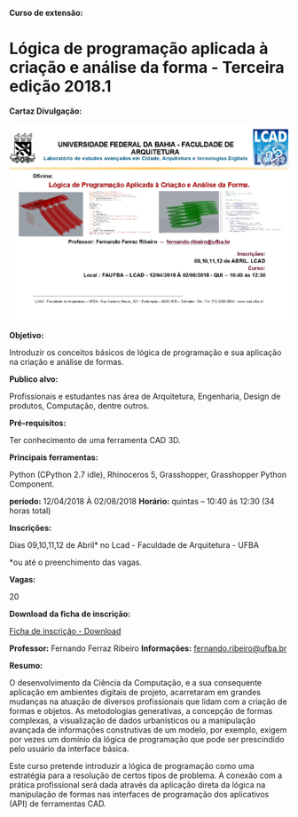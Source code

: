 

**Curso de extensão:**

**Lógica de programação aplicada à criação e análise da forma - Terceira edição 2018.1**
============================================================================================
**Cartaz Divulgação:**

![cartaz](Cartaz_LPACAF_2018-1.jpg)



**Objetivo:**

Introduzir os conceitos básicos de lógica de programação e sua aplicação na criação e análise de formas.

**Publico alvo:**

Profissionais e estudantes nas área de Arquitetura, Engenharia, Design de produtos, Computação, dentre outros.

**Pré-requisitos:**

Ter conhecimento de uma ferramenta CAD 3D.

**Principais ferramentas:**

Python (CPython 2.7 idle), Rhinoceros 5, Grasshopper, Grasshopper Python Component.

**período:**
12/04/2018 À 02/08/2018
**Horário:**
quintas  – 10:40 ás 12:30 (34 horas total)

**Inscrições:**

Dias 09,10,11,12 de Abril* no Lcad - Faculdade de Arquitetura - UFBA

*ou até o preenchimento das vagas.

**Vagas:**

20

**Download da ficha de inscrição:**

<a href="LPACAF_inscricao_2018_1.doc" download> Ficha de inscrição - Download</a>



**Professor:**
Fernando Ferraz Ribeiro
**Informações:**
fernando.ribeiro@ufba.br

**Resumo:**

O desenvolvimento da Ciência da Computação, e a sua consequente aplicação em ambientes digitais de projeto, acarretaram em grandes mudanças na atuação de diversos profissionais que lidam com a criação de formas e objetos. As metodologias generativas, a concepção de formas complexas, a visualização de dados urbanísticos ou a manipulação avançada de informações construtivas de um modelo, por exemplo, exigem por vezes um domínio da lógica de programação que pode ser prescindido pelo usuário da interface básica.

Este curso pretende introduzir a lógica de programação como uma estratégia para a resolução de certos tipos de problema. A conexão com a prática profissional será dada através da aplicação direta da lógica na manipulação de formas nas interfaces de programação dos aplicativos (API) de ferramentas CAD.
